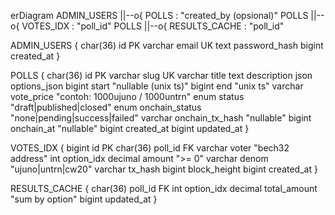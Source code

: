 erDiagram
  ADMIN_USERS ||--o{ POLLS : "created_by (opsional)"
  POLLS ||--o{ VOTES_IDX : "poll_id"
  POLLS ||--o{ RESULTS_CACHE : "poll_id"

  ADMIN_USERS {
    char(36) id PK
    varchar email UK
    text password_hash
    bigint created_at
  }

  POLLS {
    char(36) id PK
    varchar slug UK
    varchar title
    text description
    json options_json
    bigint start "nullable (unix ts)"
    bigint end "unix ts"
    varchar vote_price "contoh: 1000ujuno / 1000untrn"
    enum status "draft|published|closed"
    enum onchain_status "none|pending|success|failed"
    varchar onchain_tx_hash "nullable"
    bigint onchain_at "nullable"
    bigint created_at
    bigint updated_at
  }

  VOTES_IDX {
    bigint id PK
    char(36) poll_id FK
    varchar voter "bech32 address"
    int option_idx
    decimal amount ">= 0"
    varchar denom "ujuno|untrn|cw20"
    varchar tx_hash
    bigint block_height
    bigint created_at
  }

  RESULTS_CACHE {
    char(36) poll_id FK
    int option_idx
    decimal total_amount "sum by option"
    bigint updated_at
  }
